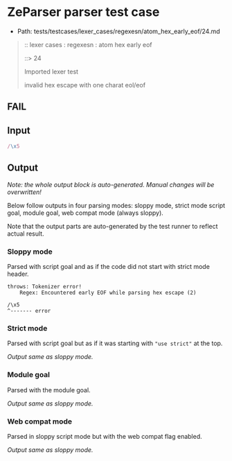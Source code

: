 # ZeParser parser test case

- Path: tests/testcases/lexer_cases/regexesn/atom_hex_early_eof/24.md

> :: lexer cases : regexesn : atom hex early eof
>
> ::> 24
>
> Imported lexer test
>
> invalid hex escape with one charat eol/eof

## FAIL

## Input

`````js
/\x5
`````

## Output

_Note: the whole output block is auto-generated. Manual changes will be overwritten!_

Below follow outputs in four parsing modes: sloppy mode, strict mode script goal, module goal, web compat mode (always sloppy).

Note that the output parts are auto-generated by the test runner to reflect actual result.

### Sloppy mode

Parsed with script goal and as if the code did not start with strict mode header.

`````
throws: Tokenizer error!
    Regex: Encountered early EOF while parsing hex escape (2)

/\x5
^------- error
`````

### Strict mode

Parsed with script goal but as if it was starting with `"use strict"` at the top.

_Output same as sloppy mode._

### Module goal

Parsed with the module goal.

_Output same as sloppy mode._

### Web compat mode

Parsed in sloppy script mode but with the web compat flag enabled.

_Output same as sloppy mode._
